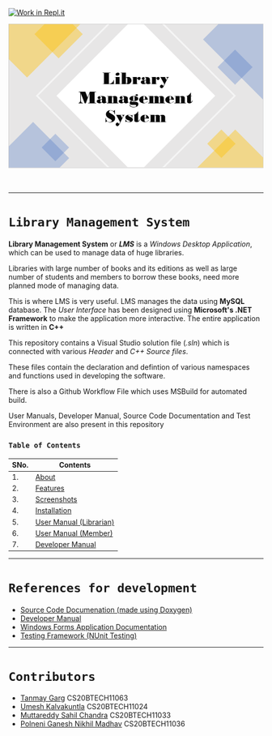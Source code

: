 [![Work in Repl.it](https://classroom.github.com/assets/work-in-replit-14baed9a392b3a25080506f3b7b6d57f295ec2978f6f33ec97e36a161684cbe9.svg)](https://classroom.github.com/online_ide?assignment_repo_id=402078&assignment_repo_type=GroupAssignmentRepo)
<p align="center">
<img src="https://github.com/SAHIL150602/LMS-readme/blob/main/LMs%20title.PNG">
</p>    <br>

---

# `Library Management System`

**Library Management System** or **_LMS_** is a _Windows Desktop Application_, which can be used to manage data of huge libraries. 

Libraries with large number of books and its editions as well as large number of students and members to borrow these books, need more planned mode of managing data. 

This is where LMS is very useful. LMS manages the data using **MySQL** database. The _User Interface_ has been designed using **Microsoft's .NET Framework** to make the application more interactive. The entire application is written in **C++**

This repository contains a Visual Studio solution file (_.sln_) which is connected with various _Header_ and _C++ Source files_. 

These files contain the declaration and defintion of various namespaces and functions used in developing the software. 

There is also a Github Workflow File which uses MSBuild for automated build.

User Manuals, Developer Manual, Source Code Documentation and Test Environment are also present in this repository

### `Table of Contents`
| SNo. | **Contents** |
| ---  | ---------    |
| 1.   | [About](https://github.com/IITH-CS1023/cs1023-sdf-project-team-4/blob/main/docs/About.md)|
| 2.   | [Features](https://github.com/IITH-CS1023/cs1023-sdf-project-team-4/blob/main/docs/Features.md)|
| 3.   | [Screenshots](https://github.com/IITH-CS1023/cs1023-sdf-project-team-4/blob/main/docs/Screenshots.md)|
| 4.   | [Installation](https://github.com/IITH-CS1023/cs1023-sdf-project-team-4/blob/main/docs/Installation.md)|
| 5.   | [User Manual (Librarian)](https://github.com/IITH-CS1023/cs1023-sdf-project-team-4/blob/main/docs/User-Manual-(Librarian).md)|
| 6.   | [User Manual (Member)](https://github.com/IITH-CS1023/cs1023-sdf-project-team-4/blob/main/docs/User-Manual-(Member).md)|
| 7.   | [Developer Manual](https://github.com/IITH-CS1023/cs1023-sdf-project-team-4/blob/main/docs/Developer-Manual.md)|

---

# `References for development`
- [Source Code Documenation (made using Doxygen)](https://github.com/IITH-CS1023/cs1023-sdf-project-team-4/tree/main/source%20code%20docs)
- [Developer Manual](https://github.com/IITH-CS1023/cs1023-sdf-project-team-4/blob/main/docs/Developer-Manual.md)
- [Windows Forms Application Documentation](https://docs.microsoft.com/en-us/dotnet/desktop/winforms/windows-forms-overview?view=netframeworkdesktop-4.8)
- [Testing Framework (NUnit Testing)](https://docs.nunit.org/)

---

# `Contributors`
- [Tanmay Garg](https://www.github.com/tanmaygar) CS20BTECH11063
- [Umesh Kalvakuntla](https://www.github.com/Umesh-k26) CS20BTECH11024
- [Muttareddy Sahil Chandra](https://github.com/SAHIL150602) CS20BTECH11033
- [Polneni Ganesh Nikhil Madhav](https://github.com/Nik123-cpp) CS20BTECH11036

